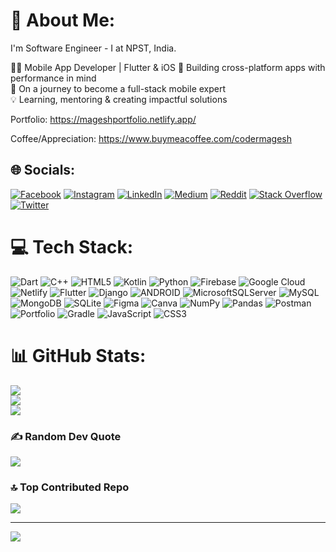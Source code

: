 # 💫 About Me:

I'm Software Engineer - I at NPST, India.

👨‍💻 Mobile App Developer | Flutter & iOS
🚀 Building cross-platform apps with performance in mind  
🎯 On a journey to become a full-stack mobile expert  
💡 Learning, mentoring & creating impactful solutions  

Portfolio:
https://mageshportfolio.netlify.app/

Coffee/Appreciation:
https://www.buymeacoffee.com/codermagesh

## 🌐 Socials:
[![Facebook](https://img.shields.io/badge/Facebook-%231877F2.svg?logo=Facebook&logoColor=white)](https://facebook.com/Magesh.kanna.007) [![Instagram](https://img.shields.io/badge/Instagram-%23E4405F.svg?logo=Instagram&logoColor=white)](https://instagram.com/Magesh_kanna) [![LinkedIn](https://img.shields.io/badge/LinkedIn-%230077B5.svg?logo=linkedin&logoColor=white)](https://linkedin.com/in/Mageshkanna) [![Medium](https://img.shields.io/badge/Medium-12100E?logo=medium&logoColor=white)](https://medium.com/@codermagesh) [![Reddit](https://img.shields.io/badge/Reddit-%23FF4500.svg?logo=Reddit&logoColor=white)](https://reddit.com/user/Magesh_K) [![Stack Overflow](https://img.shields.io/badge/-Stackoverflow-FE7A16?logo=stack-overflow&logoColor=white)](https://stackoverflow.com/users/MageshK) [![Twitter](https://img.shields.io/badge/Twitter-%231DA1F2.svg?logo=Twitter&logoColor=white)](https://twitter.com/M_a_g_e_s_h) 

# 💻 Tech Stack:
![Dart](https://img.shields.io/badge/dart-%230175C2.svg?style=for-the-badge&logo=dart&logoColor=white) ![C++](https://img.shields.io/badge/c++-%2300599C.svg?style=for-the-badge&logo=c%2B%2B&logoColor=white) ![HTML5](https://img.shields.io/badge/html5-%23E34F26.svg?style=for-the-badge&logo=html5&logoColor=white) ![Kotlin](https://img.shields.io/badge/kotlin-%230095D5.svg?style=for-the-badge&logo=kotlin&logoColor=white) ![Python](https://img.shields.io/badge/python-3670A0?style=for-the-badge&logo=python&logoColor=ffdd54) ![Firebase](https://img.shields.io/badge/firebase-%23039BE5.svg?style=for-the-badge&logo=firebase) ![Google Cloud](https://img.shields.io/badge/Google%20Cloud-%234285F4.svg?style=for-the-badge&logo=google-cloud&logoColor=white) ![Netlify](https://img.shields.io/badge/netlify-%23000000.svg?style=for-the-badge&logo=netlify&logoColor=#00C7B7) ![Flutter](https://img.shields.io/badge/Flutter-%2302569B.svg?style=for-the-badge&logo=Flutter&logoColor=white) ![Django](https://img.shields.io/badge/django-%23092E20.svg?style=for-the-badge&logo=django&logoColor=white) ![ANDROID](https://img.shields.io/badge/android-%2320232a.svg?style=for-the-badge&logo=android&logoColor=%a4c639) ![MicrosoftSQLServer](https://img.shields.io/badge/Microsoft%20SQL%20Sever-CC2927?style=for-the-badge&logo=microsoft%20sql%20server&logoColor=white) ![MySQL](https://img.shields.io/badge/mysql-%2300f.svg?style=for-the-badge&logo=mysql&logoColor=white) ![MongoDB](https://img.shields.io/badge/MongoDB-%234ea94b.svg?style=for-the-badge&logo=mongodb&logoColor=white) ![SQLite](https://img.shields.io/badge/sqlite-%2307405e.svg?style=for-the-badge&logo=sqlite&logoColor=white) 	![Figma](https://img.shields.io/badge/figma-%23F24E1E.svg?style=for-the-badge&logo=figma&logoColor=white) ![Canva](https://img.shields.io/badge/Canva-%2300C4CC.svg?style=for-the-badge&logo=Canva&logoColor=white) ![NumPy](https://img.shields.io/badge/numpy-%23013243.svg?style=for-the-badge&logo=numpy&logoColor=white) ![Pandas](https://img.shields.io/badge/pandas-%23150458.svg?style=for-the-badge&logo=pandas&logoColor=white) ![Postman](https://img.shields.io/badge/Postman-FF6C37?style=for-the-badge&logo=postman&logoColor=white) ![Portfolio](https://img.shields.io/badge/Portfolio-%23000000.svg?style=for-the-badge&logo=firefox&logoColor=#FF7139) ![Gradle](https://img.shields.io/badge/Gradle-02303A.svg?style=for-the-badge&logo=Gradle&logoColor=white) ![JavaScript](https://img.shields.io/badge/javascript-%23323330.svg?style=for-the-badge&logo=javascript&logoColor=%23F7DF1E) ![CSS3](https://img.shields.io/badge/css3-%231572B6.svg?style=for-the-badge&logo=css3&logoColor=white)
# 📊 GitHub Stats:
![](https://github-readme-stats.vercel.app/api?username=Magesh-Doodleblue&theme=dark&hide_border=false&include_all_commits=true&count_private=true)<br/>
![](https://github-readme-streak-stats.herokuapp.com/?user=Magesh-Doodleblue&theme=dark&hide_border=false)<br/>
![](https://github-readme-stats.vercel.app/api/top-langs/?username=Magesh-Doodleblue&theme=dark&hide_border=false&include_all_commits=true&count_private=true&layout=compact)

### ✍️ Random Dev Quote
![](https://quotes-github-readme.vercel.app/api?type=vetical&theme=radical)

### 🔝 Top Contributed Repo
![](https://github-contributor-stats.vercel.app/api?username=Magesh-Doodleblue&limit=5&theme=dark&combine_all_yearly_contributions=true)

---
[![](https://visitcount.itsvg.in/api?id=Magesh-Doodleblue&icon=0&color=0)](https://visitcount.itsvg.in)

